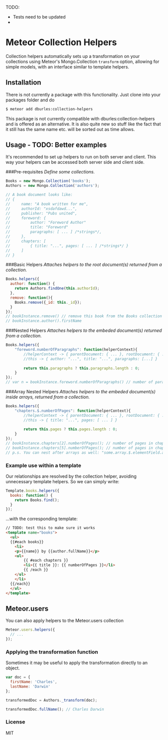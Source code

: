 
TODO:
- Tests need to be updated
- 

# Meteor Collection Helpers

Collection helpers automatically sets up a transformation on your collections using Meteor's Mongo.Collection `transform` option, allowing for simple models, with an interface similar to template helpers.

## Installation

There is not currently a package with this functionality. Just clone into your packages folder and do 
```sh
$ meteor add dburles:collection-helpers
```
This package is not currently compatible with dburles:collection-helpers and is offered as an alternative. It is also quite new so stuff like the fact that it still has the same name etc. will be sorted out as time allows.

## Usage - TODO: Better examples

It's recommended to set up helpers to run on both server and client. This way your helpers can be accessed both server side and client side. 

###Pre-requisites
_Define some collections._

```javascript
Books = new Mongo.Collection('books');
Authors = new Mongo.Collection('authors');

// A book document looks like:
// {
//     name: "A book written for me",
// 	   authorId: "xsdafdawd...",
// 	   publisher: "Pubs united",
// 	   foreword: {
// 		   author: "Foreword Author"
// 		   title: "Foreword"
// 		   paragraphs: [ ... ] /*strings*/,		
// 	   },
// 	   chapters: [
//	       { title: "...", pages: [ ... ] /*strings*/ }
//	   ]
// }
```

###Basic Helpers
_Attaches helpers to the root document(s) returned from a collection._

```javascript
Books.helpers({
  author: function() {
    return Authors.findOne(this.authorId);
  },
  remove: function(){
	Books.remove({_id: this._id});
  }
});
// bookInstance.remove() // remove this book from the Books collection
// bookInstance.author().firstName 
```

###Nested Helpers
_Attaches helpers to the embeded document(s) returned from a collection._

```javascript
Books.helpers({
	"foreword.numberOfParagraphs": function(helperContext){
		//helperContext -> { parentDocument: { ... }, rootDocument: { ... } }
		//this -> { author: "...", title: "...", paragraphs: [...] }	
		
		return this.paragraphs ? this.paragraphs.length : 0;
	}
});
// var n = bookInstance.foreword.numberOfParagraphs() // number of paragraphs in foreword
```

###Array Nested Helpers
_Attaches helpers to the embeded document(s) inside arrays, returned from a collection._

```javascript
Books.helpers({
	"chapters.$.numberOfPages": function(helperContext){
		//helperContext -> { parentDocument: { ... }, rootDocument: { ... } }
		//this -> { title: "...", pages: [ ... ] }	
		
		return this.pages ? this.pages.length : 0;
	}
});
// bookInstance.chapters[2].numberOfPages(); // number of pages in chapter three
// bookInstance.chapters[5].numberOfPages(); // number of pages in chapter six
// p.s. You can nest after arrays as well: "some.array.$.elementField.array.$.very.deep.array.$.helperName": func ...

```

### Example use within a template

Our relationships are resolved by the collection helper, avoiding unnecessary template helpers. So we can simply write:

```javascript
Template.books.helpers({
  books: function() {
    return Books.find();
  }
});
```

...with the corresponding template:

```html 
// TODO: test this to make sure it works
<template name="books">
  <ul>
  {{#each books}}
    <li>
	<p>{{name}} by {{author.fullName}}</p>
	<ul>
		{{ #each chapters }}
		<li>{{ title }}: {{ numberOfPages }}</li>
		{{ /each }}
	</ul>	
	</li>
  {{/each}}
  </ul>
</template>
```

## Meteor.users

You can also apply helpers to the Meteor.users collection

```javascript
Meteor.users.helpers({
  // ...
});
```

### Applying the transformation function

Sometimes it may be useful to apply the transformation directly to an object.

```js
var doc = {
  firstName: 'Charles',
  lastName: 'Darwin'
};

transformedDoc = Authors._transform(doc);

transformedDoc.fullName(); // Charles Darwin
```

### License

MIT
